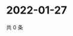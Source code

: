 # 2022-01-27

共 0 条

<!-- BEGIN WEIBO -->
<!-- 最后更新时间 Thu Jan 27 2022 08:50:06 GMT+0800 (China Standard Time) -->

<!-- END WEIBO -->
